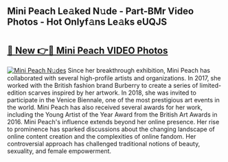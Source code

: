 ## Mini Peach Le𝚊ked N𝚞de - Part-BMr Video Photos - Hot Onlyf𝚊ns Le𝚊ks eUQJS

# <h2><a href="http://ab61501.deff.icu/?id=Mini+Peach">🔗 New 👉🔴 Mini Peach VIDEO Photos</a></h2>

[![Mini Peach N𝚞des](https://i.imgur.com/rIISA9y.gif)](http://ab61501.deff.icu/?id=Mini+Peach)
Since her breakthrough exhibition, Mini Peach has collaborated with several high-profile artists and organizations. In 2017, she worked with the British fashion brand Burberry to create a series of limited-edition scarves inspired by her artwork. In 2018, she was invited to participate in the Venice Biennale, one of the most prestigious art events in the world. Mini Peach has also received several awards for her work, including the Young Artist of the Year Award from the British Art Awards in 2016. Mini Peach's influence extends beyond her online presence. Her rise to prominence has sparked discussions about the changing landscape of online content creation and the complexities of online fandom. Her controversial approach has challenged traditional notions of beauty, sexuality, and female empowerment.
